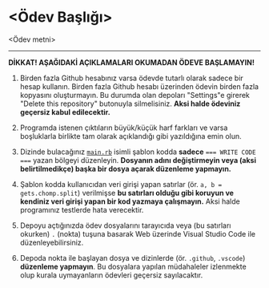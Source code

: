 <!--
  <Ödev Başlığı> VE <Ödev metni> ALANLARINI DOLDURUN, DİĞER KISIMLARA TERCİHEN DOKUNMAYIN. ÖDEV OLUŞTURMA SÜRECİ
  https://classroom.alaturka.dev/teach SAYFALARINDA AYRINTILI ANLATILMIŞTIR, LÜTFEN ÖNCE BU SAYFALARI OKUYUN.

  DİKKAT!  DÜZENLEMENİZİ TAMAMLADIKTAN SONRA:

  - BU AÇIKLAMA ÖBEĞİNİ KALDIRIN.
  - DEPOYU ŞABLON OLARAK AYARLAYIN (Settings → Template Repository ✓)
-->
<Ödev Başlığı>
==============

<Ödev metni>

---

**DİKKAT!  AŞAĞIDAKİ AÇIKLAMALARI OKUMADAN ÖDEVE BAŞLAMAYIN!**

1. Birden fazla Github hesabınız varsa ödevde tutarlı olarak sadece bir hesap kullanın.  Birden fazla Github hesabı
   üzerinden ödevin birden fazla kopyasını oluşturmayın.  Bu durumda olan depoları "Settings"e girerek "Delete this
   repository" butonuyla silmelisiniz.  **Aksi halde ödeviniz geçersiz kabul edilecektir.**

2. Programda istenen çıktıların büyük/küçük harf farkları ve varsa boşluklarla birlikte tam olarak açıklandığı gibi
   yazıldığına emin olun.

3. Dizinde bulacağınız [`main.rb`](./main.rb) isimli şablon kodda **sadece** `=== WRITE CODE ===` yazan bölgeyi
   düzenleyin. **Dosyanın adını değiştirmeyin veya (aksi belirtilmedikçe) başka bir dosya açarak düzenleme yapmayın.**

4. Şablon kodda kullanıcıdan veri girişi yapan satırlar (ör. `a, b = gets.chomp.split`) verilmişse **bu satırları olduğu
   gibi koruyun ve kendiniz veri girişi yapan bir kod yazmaya çalışmayın.**  Aksi halde programınız testlerde hata
   verecektir.

5. Depoyu açtığınızda ödev dosyalarını tarayıcıda veya (bu satırları okurken) `.` (nokta) tuşuna basarak Web üzerinde
   Visual Studio Code ile düzenleyebilirsiniz.

6. Depoda nokta ile başlayan dosya ve dizinlerde (ör. `.github`, `.vscode`) **düzenleme yapmayın**.  Bu dosyalara
   yapılan müdahaleler izlenmekte olup kurala uymayanların ödevleri geçersiz sayılacaktır.
